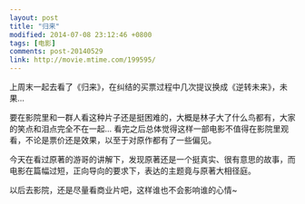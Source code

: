 ```yaml
---
layout: post
title: "归来"
modified: 2014-07-08 23:12:46 +0800
tags: [电影]
comments: post-20140529
link: http://movie.mtime.com/199595/
---
```


上周末一起去看了《归来》，在纠结的买票过程中几次提议换成《逆转未来》，未果...

要在影院里和一群人看这种片子还是挺困难的，大概是林子大了什么鸟都有，大家的笑点和泪点完全不在一起... 看完之后总体觉得这样一部电影不值得在影院里观看，不论是票价还是效果，以至于对原作都有了一些偏见。

今天在看过原著的游哥的讲解下，发现原著还是一个挺真实、很有意思的故事，而电影在篇幅过短，正向导向的要求下，表达的主题竟与原著大相径庭。

以后去影院，还是尽量看商业片吧，这样谁也不会影响谁的心情~


